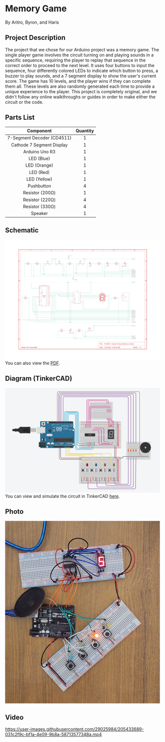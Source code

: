 # Memory Game

By Aritro, Byron, and Haris

## Project Description

The project that we chose for our Arduino project was a memory game. The single player game involves the
circuit turning on and playing sounds in a specific sequence, requiring the player to replay that sequence
in the correct order to proceed to the next level. It uses four buttons to input the sequence, four
differently colored LEDs to indicate which button to press, a buzzer to play sounds, and a 7 segment display
to show the user's current score. The game has 10 levels, and the player wins if they can complete them all.
These levels are also randomly generated each time to provide a unique experience to the player. This project is 
completely original, and we didn't follow any online walkthroughs or guides in order to make either the circuit or 
the code.

## Parts List

|       **Component**        | **Quantity** |
| :------------------------: | :----------: |
| 7-Segment Decoder (CD4511) |      1       |
| Cathode 7 Segment Display  |      1       |
|       Arduino Uno R3       |      1       |
|         LED (Blue)         |      1       |
|        LED (Orange)        |      1       |
|         LED (Red)          |      1       |
|        LED (Yellow)        |      1       |
|         Pushbutton         |      4       |
|      Resistor (200Ω)       |      1       |
|      Resistor (220Ω)       |      4       |
|      Resistor (330Ω)       |      4       |
|          Speaker           |      1       |

## Schematic

![schematic](media/diagrams/schematic.png)
You can also view the [PDF](media/diagrams/schematic.pdf).

## Diagram (TinkerCAD)

![diagram in TinkerCAD](media/diagrams/tinkercad-diagram.png)
You can view and simulate the circuit in TinkerCAD [here](https://www.tinkercad.com/things/dRhVC8RqspU?sharecode=mX4kNoiZdke6x4hJpInBGDlS2u-rRKsvSmVpOtCBEpc).

## Photo

![photo of circuit](media/pictures/circuit.jpg)

## Video

https://user-images.githubusercontent.com/29025984/205433689-031c2f9c-bf1a-4e09-9b8a-58713577348a.mp4
